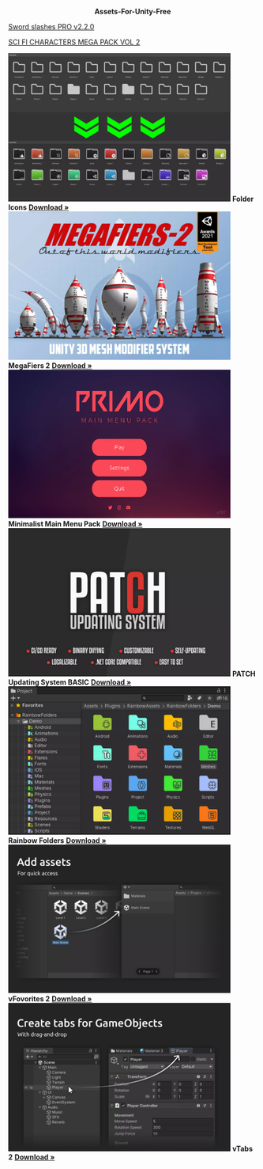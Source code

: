 <p align="center">
<b>Assets-For-Unity-Free</b>
</p>

<a href="https://www.upload.ee/download/17629026/1e809509a024200d359f/Sword_slashes_PRO_v2.2.0.unitypackage">Sword slashes PRO v2.2.0</a>

<a href="https://drive.usercontent.google.com/download?id=1ur8fGEXCyLFkypvggV9bP4aiFz2HBiat&export=download&authuser=0">SCI FI CHARACTERS MEGA PACK VOL 2</a>


<section>
<img width="450" height="300" src="img/FolderIcons.webp">
<b>Folder Icons</b>
<a href="https://github.com/phancyn/Top-Assets-For-Unity-Free/releases/download/Downloaded/Folder.Icons.unitypackage"><strong>Download »</strong></a>
</section>

<section>
<img width="450" height="300" src="img/MegaFiers2.webp">
<b>MegaFiers 2</b>
<a href="https://github.com/phancyn/Top-Assets-For-Unity-Free/releases/download/Downloaded/MegaFiers_2_1.48.unitypackage"><strong>Download »</strong></a>
</section>

<section> 
<img width="450" height="300" src="img/MinimalistMainMenuPack.webp">
<b>Minimalist Main Menu Pack</b>
<a href="https://github.com/phancyn/Top-Assets-For-Unity-Free/releases/download/Downloaded/Minimalist.Main.Menu.Pack.v1.2.unitypackage"><strong>Download »</strong></a>
</section>

<section>
<img width="450" height="300" src="img/PATCHUpdatingSystemBASIC.webp">
<b>PATCH Updating System BASIC</b>
<a href="https://github.com/phancyn/Top-Assets-For-Unity-Free/releases/download/Downloaded/PATCH.-.Updating.System.BASIC.v2.6.2.unitypackage"><strong>Download »</strong></a>
</section>

<section>
<img width="450" height="300" src="img/RainbowFolders.webp">
<b>Rainbow Folders</b>
<a href="https://github.com/phancyn/Top-Assets-For-Unity-Free/releases/download/Downloaded/Rainbow.Folders.unitypackage"><strong>Download »</strong></a>
</section>

<section>
<img width="450" height="300" src="img/vFavorites2.webp">
<b>vFovorites 2</b>
<a href="https://github.com/phancyn/Top-Assets-For-Unity-Free/releases/download/Downloaded/vFavorites.2.v2.0.7.unitypackage"><strong>Download »</strong></a>
</section>

<section>
<img width="450" height="300" src="img/vTabs2.webp">
<b>vTabs 2</b>
<a href="https://github.com/phancyn/Top-Assets-For-Unity-Free/releases/download/Downloaded/vTabs.2.v2.0.13.unitypackage"><strong>Download »</strong></a>
</section>
